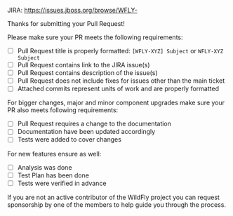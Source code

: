 JIRA: https://issues.jboss.org/browse/WFLY-

Thanks for submitting your Pull Request!

Please make sure your PR meets the following requirements:
- [ ] Pull Request title is properly formatted: `[WFLY-XYZ] Subject` or `WFLY-XYZ Subject`
- [ ] Pull Request contains link to the JIRA issue(s)
- [ ] Pull Request contains description of the issue(s)
- [ ] Pull Request does not include fixes for issues other than the main ticket
- [ ] Attached commits represent units of work and are properly formatted

For bigger changes, major and minor component upgrades make sure your PR also meets following requirements:
- [ ] Pull Request requires a change to the documentation
- [ ] Documentation have been updated accordingly
- [ ] Tests were added to cover changes

For new features ensure as well:
- [ ] Analysis was done
- [ ] Test Plan has been done
- [ ] Tests were verified in advance

If you are not an active contributor of the WildFly project you can request sponsorship by one of the members to help guide you through the process.
